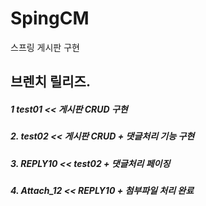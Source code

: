 # SpingCM
스프링 게시판 구현

## 브렌치 릴리즈.
 ##### 1  test01 << 게시판 CRUD 구현
 ##### 2. test02 << 게시판 CRUD + 댓글처리 기능 구현
 ##### 3. REPLY10 << test02 + 댓글처리 페이징
 ##### 4. Attach_12 << REPLY10 + 첨부파일 처리 완료
 
 
 
